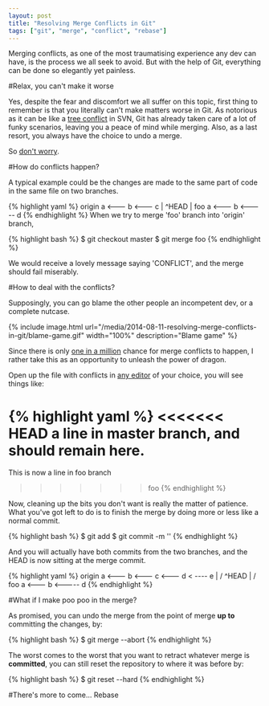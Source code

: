 ```yaml
---
layout: post
title: "Resolving Merge Conflicts in Git"
tags: ["git", "merge", "conflict", "rebase"]
---
```


<div class="message">
Merging conflicts, as one of the most traumatising experience any dev can have, is the process we all seek to avoid.
But with the help of Git, everything can be done so elegantly yet painless.
</div>

#Relax, you can't make it worse

Yes, despite the fear and discomfort we all suffer on this topic, first thing to remember is that you literally can't make matters worse in Git.
As notorious as it can be like a [tree conflict](#) in SVN, Git has already taken care of a lot of funky scenarios, leaving you a peace of mind while merging.
Also, as a last resort, you always have the choice to undo a merge.

So [don't worry](http://www.youtube.com/watch?v=Oo4OnQpwjkc).

#How do conflicts happen?

A typical example could be the changes are made to the same part of code in the same file on two branches.

{% highlight yaml %}
origin a <--- b <--- c
  |                  ^HEAD
  |
 foo   a <--- b <----- d
{% endhighlight %}
When we try to merge 'foo' branch into 'origin' branch,

{% highlight bash %}
$ git checkout master
$ git merge foo
{% endhighlight %}

We would receive a lovely message saying 'CONFLICT', and the merge should fail miserably.

#How to deal with the conflicts?

Supposingly, you can go blame the other people an incompetent dev, or a complete nutcase.

{% include image.html url="/media/2014-08-11-resolving-merge-conflicts-in-git/blame-game.gif" width="100%" description="Blame game" %}

Since there is only [one in a million](http://www2.jpl.nasa.gov/sl9/back2.html) chance for merge conflicts to happen, I rather take this as an opportunity to unleash the power of dragon.

Open up the file with conflicts in [any editor](http://lifehacker.com/five-best-text-editors-1564907215) of your choice, you will see things like:

{% highlight yaml %}
<<<<<<< HEAD
a line in master branch, and should remain here.
=======
This is now a line in foo branch
>>>>>>> foo
{% endhighlight %}

Now, cleaning up the bits you don't want is really the matter of patience. What you've got left to do is to finish the merge by doing more or less like a normal commit.

{% highlight bash %}
$ git add <file>
$ git commit -m '<message>'
{% endhighlight %}

And you will actually have both commits from the two branches, and the HEAD is now sitting at the merge commit.

{% highlight yaml %}
origin a <--- b <--- c <--- d < ---- e
  |                       /          ^HEAD
  |                      /
 foo   a <--- b <----- d
{% endhighlight %}

#What if I make poo poo in the merge?

As promised, you can undo the merge from the point of merge <strong>up to</strong> committing the changes, by:

{% highlight bash %}
$ git merge --abort
{% endhighlight %}

The worst comes to the worst that you want to retract whatever merge is <strong>committed</strong>, you can still reset the repository to where it was before by:

{% highlight bash %}
$ git reset --hard <commit>
{% endhighlight %}

#There's more to come... Rebase
